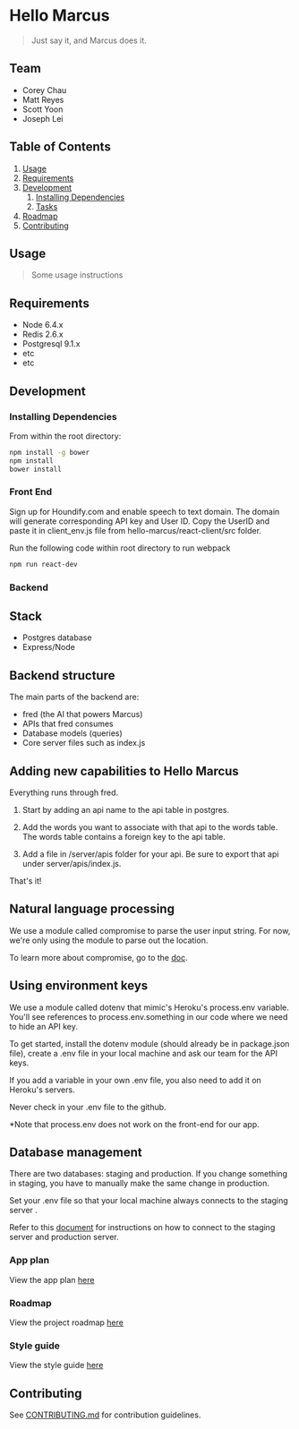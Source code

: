 # Hello Marcus

> Just say it, and Marcus does it.

## Team
  - Corey Chau
  - Matt Reyes
  - Scott Yoon
  - Joseph Lei

## Table of Contents

1. [Usage](#Usage)
1. [Requirements](#requirements)
1. [Development](#development)
    1. [Installing Dependencies](#installing-dependencies)
    1. [Tasks](#tasks)
1. [Roadmap](#roadmap)
1. [Contributing](#contributing)

## Usage

> Some usage instructions

## Requirements

- Node 6.4.x
- Redis 2.6.x
- Postgresql 9.1.x
- etc
- etc

## Development

### Installing Dependencies

From within the root directory:

```sh
npm install -g bower
npm install
bower install
```
### Front End

Sign up for Houndify.com and enable speech to text domain. The domain will generate corresponding API key and User ID. Copy the UserID and paste it in client_env.js file from hello-marcus/react-client/src folder.

Run the following code within root directory to run webpack
```sh
npm run react-dev
```

### Backend

## Stack

- Postgres database
- Express/Node


## Backend structure

The main parts of the backend are:

- fred (the AI that powers Marcus)
- APIs that fred consumes
- Database models (queries)
- Core server files such as index.js

## Adding new capabilities to Hello Marcus

Everything runs through fred. 

1. Start by adding an api name to the api table in postgres.

2. Add the words you want to associate with that api to the words table. The words table contains a foreign key to the api table.

3. Add a file in /server/apis folder for your api. Be sure to export that api under server/apis/index.js.

That's it!


## Natural language processing

We use a module called compromise to parse the user input string. For now, we're only using the module to parse out the location. 

To learn more about compromise, go to the [doc](https://github.com/nlp-compromise/compromise).

## Using environment keys

We use a module called dotenv that mimic's Heroku's process.env variable. You'll see references to process.env.something  in our code where we need to hide an API key.

To get started, install the dotenv module (should already be in package.json file), create a .env file in your local machine and ask our team for the API keys.  

If you add a variable in your own .env file, you also need to add it on Heroku's servers.

Never check in your .env file to the github. 

*Note that process.env does not work on the front-end for our app.

## Database management

There are two databases: staging and production. If you change something in staging, you have to manually make the same change in production. 

Set your .env file so that your local machine always connects to the staging server . 

Refer to this [document](https://docs.google.com/document/d/1VUalzQ0VXM_Wb5kB-ophp29Ejy7KyNIJ4DT1Dze_TeE/edit) for instructions on how to connect to the staging server and production server.


### App plan

View the app plan [here](https://docs.google.com/document/d/1VnS2nWmhrQnm-ed_r_fEU9Qqk9QiBCGFSzvwa8l1ffc/edit)


### Roadmap

View the project roadmap [here](https://docs.google.com/spreadsheets/d/1NkW4t51z79jExXhSUT2BQSOyc6LG7uqIltWkaLTu_oM/edit?usp=drive_web)

### Style guide
View the style guide [here](https://github.com/hello-marcus/hello-marcus/blob/master/STYLE-GUIDE.md)



## Contributing

See [CONTRIBUTING.md](CONTRIBUTING.md) for contribution guidelines.
